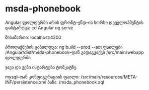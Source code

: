 # msda-phonebook

Angular ფოლდერში არის ფრონტ–ენდ–ის სორსი
დეველოპმენტის დასტარტვა: 
  cd Angular
  ng serve
  
 მისამართი: localhost:4200
 
 პროდაქშენის გაბილდვა: ng build --prod --aot
 ფაილები /Angular/dist/msda-phonebook–დან გადაგვაქვს /src/main/webapp ფოლდერში
 
 ჯავა და ვები ისტარტება ტომკატზე.
 
 mysql–თან კონფიგურაციის ფაილი: /src/main/resources/META-INF/persistence.xml
 ბაზა: /msda_phonebook.sql
